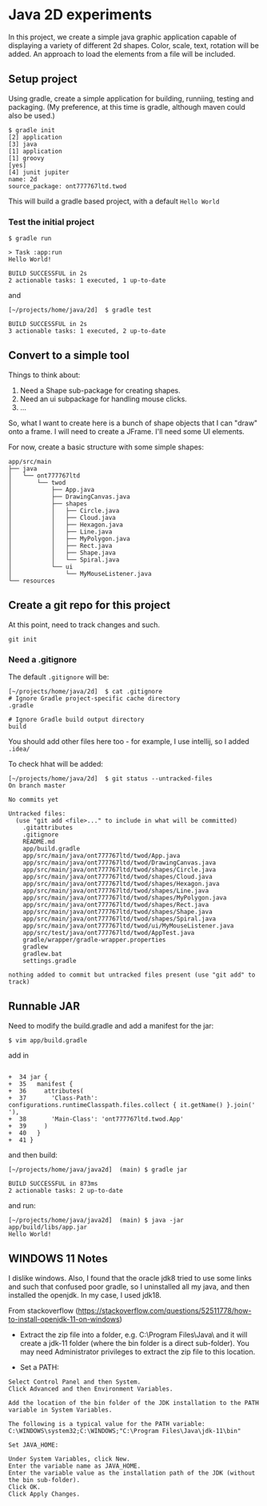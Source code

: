 # Java 2D experiments

In this project, we create a simple java graphic application capable
of displaying a variety of different 2d shapes. Color, scale, text, 
rotation will be added. An approach to load the elements from a file
will be included.

## Setup project 

Using gradle, create a simple application for building, runniing, testing and packaging.
(My preference, at this time is gradle, although maven could also be used.)

```
$ gradle init
[2] application
[3] java
[1] application
[1] groovy
[yes]
[4] junit jupiter
name: 2d
source_package: ont777767ltd.twod

```

This will build a gradle based project, with a default `Hello World`

### Test the initial project

```
$ gradle run

> Task :app:run
Hello World!

BUILD SUCCESSFUL in 2s
2 actionable tasks: 1 executed, 1 up-to-date
```

and

```
[~/projects/home/java/2d]  $ gradle test

BUILD SUCCESSFUL in 2s
3 actionable tasks: 1 executed, 2 up-to-date
```

##  Convert to a simple tool

Things to think about:
1. Need a Shape sub-package for creating shapes.
2. Need an ui subpackage for handling mouse clicks.
3. ...

So, what I want to create here is a bunch of shape objects that I can "draw" onto a frame.
I will need to create a JFrame. I'll need some UI elements.

For now, create a basic structure with some simple shapes:

```
app/src/main
├── java
│   └── ont777767ltd
│       └── twod
│           ├── App.java
│           ├── DrawingCanvas.java
│           ├── shapes
│           │   ├── Circle.java
│           │   ├── Cloud.java
│           │   ├── Hexagon.java
│           │   ├── Line.java
│           │   ├── MyPolygon.java
│           │   ├── Rect.java
│           │   ├── Shape.java
│           │   └── Spiral.java
│           └── ui
│               └── MyMouseListener.java
└── resources
```

## Create a git repo for this project

At this point, need to track changes and such.

```
git init
```

### Need a .gitignore

The default `.gitignore`  will be:

```
[~/projects/home/java/2d]  $ cat .gitignore
# Ignore Gradle project-specific cache directory
.gradle

# Ignore Gradle build output directory
build
```

You should add other files here too - for example, I use intellij, 
so I added `.idea/`

To check hhat will be added:

```
[~/projects/home/java/2d]  $ git status --untracked-files
On branch master

No commits yet

Untracked files:
  (use "git add <file>..." to include in what will be committed)
	.gitattributes
	.gitignore
	README.md
	app/build.gradle
	app/src/main/java/ont777767ltd/twod/App.java
	app/src/main/java/ont777767ltd/twod/DrawingCanvas.java
	app/src/main/java/ont777767ltd/twod/shapes/Circle.java
	app/src/main/java/ont777767ltd/twod/shapes/Cloud.java
	app/src/main/java/ont777767ltd/twod/shapes/Hexagon.java
	app/src/main/java/ont777767ltd/twod/shapes/Line.java
	app/src/main/java/ont777767ltd/twod/shapes/MyPolygon.java
	app/src/main/java/ont777767ltd/twod/shapes/Rect.java
	app/src/main/java/ont777767ltd/twod/shapes/Shape.java
	app/src/main/java/ont777767ltd/twod/shapes/Spiral.java
	app/src/main/java/ont777767ltd/twod/ui/MyMouseListener.java
	app/src/test/java/ont777767ltd/twod/AppTest.java
	gradle/wrapper/gradle-wrapper.properties
	gradlew
	gradlew.bat
	settings.gradle

nothing added to commit but untracked files present (use "git add" to track)
```

##  Runnable JAR

Need to modify the build.gradle and add a manifest for the jar:

```
$ vim app/build.gradle
```
add in 
```

+  34 jar {
+  35   manifest {
+  36     attributes(
+  37       'Class-Path': configurations.runtimeClasspath.files.collect { it.getName() }.join(' '),
+  38       'Main-Class': 'ont777767ltd.twod.App'
+  39     )
+  40   }
+  41 }

```

and then build:

```
[~/projects/home/java/java2d]  (main) $ gradle jar

BUILD SUCCESSFUL in 873ms
2 actionable tasks: 2 up-to-date
```

and run:

```
[~/projects/home/java/java2d]  (main) $ java -jar app/build/libs/app.jar
Hello World!
```

## WINDOWS 11 Notes

I dislike windows. Also, I found that the oracle jdk8 tried to use some links and such that confused poor gradle, so I uninstalled all my java, and then installed the openjdk.  In my case, I used jdk18.


From stackoverflow (https://stackoverflow.com/questions/52511778/how-to-install-openjdk-11-on-windows)

* Extract the zip file into a folder, e.g. C:\Program Files\Java\ and it will create a jdk-11 folder (where the bin folder is a direct sub-folder). You may need Administrator privileges to extract the zip file to this location.

* Set a PATH:

```
Select Control Panel and then System.
Click Advanced and then Environment Variables.

Add the location of the bin folder of the JDK installation to the PATH variable in System Variables.

The following is a typical value for the PATH variable: C:\WINDOWS\system32;C:\WINDOWS;"C:\Program Files\Java\jdk-11\bin"

Set JAVA_HOME:

Under System Variables, click New.
Enter the variable name as JAVA_HOME.
Enter the variable value as the installation path of the JDK (without the bin sub-folder).
Click OK.
Click Apply Changes.
```

